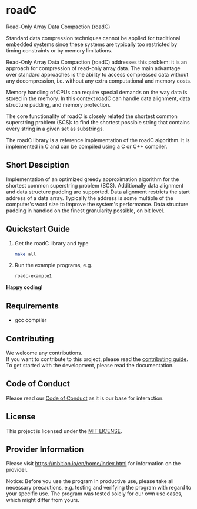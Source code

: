 # roadC
Read-Only Array Data Compaction (roadC)

Standard data compression techniques cannot be applied for traditional embedded systems since these systems are typically too restricted by timing constraints or by memory limitations. 

Read-Only Array Data Compaction (roadC) addresses this problem: it is an approach for compression of read-only array data. The main advantage over standard approaches is the ability to access compressed data without any decompression, i.e. without any extra computational and memory costs.

Memory handling of CPUs can require special demands on the way data is stored in the memory. In this context roadC can handle data alignment, data structure padding, and memory protection. 

The core functionality of roadC is closely related the shortest common superstring problem (SCS): to find the shortest possible string that contains every string in a given set as substrings.

The roadC library is a reference implementation of the roadC algorithm. It is implemented in C and can be compiled using a C or C++ compiler.

## Short Desciption

Implementation of an optimized greedy approximation algorithm for the shortest common superstring problem (SCS). Additionally data alignment and data structure padding are supported. Data alignment restricts the start address of a data array. Typically the address is some multiple of the computer's word size to improve the system's performance. Data structure padding in handled on the finest granularity possible, on bit level.

## Quickstart Guide

1. Get the roadC library and type

    ```bash
    make all
    ```

2. Run the example programs, e.g.

    ```bash
    roadc-example1
    ```

**Happy coding!**

## Requirements

* gcc compiler

## Contributing

We welcome any contributions.  
If you want to contribute to this project, please read the [contributing guide](CONTRIBUTING.md).  
To get started with the development, please read the documentation.

## Code of Conduct

Please read our [Code of Conduct](CODE_OF_CONDUCT.md) as it is our base for interaction.

## License

This project is licensed under the [MIT LICENSE](LICENSE.md).

## Provider Information

Please visit https://mbition.io/en/home/index.html for information on the provider.

Notice: Before you use the program in productive use, please take all necessary precautions, e.g. testing and verifying the program with regard to your specific use. The program was tested solely for our own use cases, which might differ from yours.
